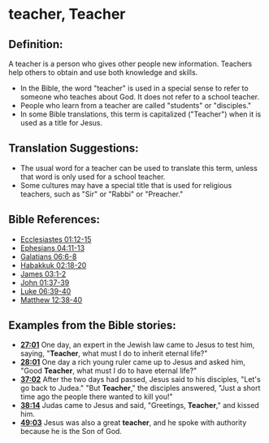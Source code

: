 # teacher, Teacher #

## Definition: ##

A teacher is a person who gives other people new information. Teachers help others to obtain and use both knowledge and skills.

* In the Bible, the word "teacher" is used in a special sense to refer to someone who teaches about God. It does not refer to a school teacher.
* People who learn from a teacher are called "students" or "disciples."
* In some Bible translations, this term is capitalized ("Teacher") when it is used as a title for Jesus.

## Translation Suggestions: ##

* The usual word for a teacher can be used to translate this term, unless that word is only used for a school teacher.
* Some cultures may have a special title that is used for religious teachers, such as "Sir" or "Rabbi" or "Preacher."
 



## Bible References: ##

* [Ecclesiastes 01:12-15](en/tn/ecc/help/01/12)
* [Ephesians 04:11-13](en/tn/eph/help/04/11)
* [Galatians 06:6-8](en/tn/gal/help/06/06)
* [Habakkuk 02:18-20](en/tn/hab/help/02/18)
* [James 03:1-2](en/tn/jas/help/03/01)
* [John 01:37-39](en/tn/jhn/help/01/37)
* [Luke 06:39-40](en/tn/luk/help/06/39)
* [Matthew 12:38-40](en/tn/mat/help/12/38)

## Examples from the Bible stories: ##

* __[27:01](en/tn/obs/help/27/01)__ One day, an expert in the Jewish law came to Jesus to test him, saying, "__Teacher__, what must I do to inherit eternal life?"
* __[28:01](en/tn/obs/help/28/01)__ One day a rich young ruler came up to Jesus and asked him, "Good __Teacher__, what must I do to have eternal life?"
* __[37:02](en/tn/obs/help/37/02)__ After the two days had passed, Jesus said to his disciples, "Let's go back to Judea." "But __Teacher__," the disciples answered, "Just a short time ago the people there wanted to kill you!"
* __[38:14](en/tn/obs/help/38/14)__ Judas came to Jesus and said, "Greetings, __Teacher__," and kissed him.
* __[49:03](en/tn/obs/help/49/03)__ Jesus was also a great __teacher__, and he spoke with authority because he is the Son of God.